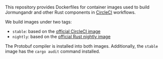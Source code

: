 This repository provides Dockerfiles for container images used to
build Jormungandr and other Rust components in
[CircleCI](https://circleci.com/) workflows.

We build images under two tags:

- `stable`: based on the [official CircleCI image][circleci-image]
- `nightly`: based on the [official Rust nightly image][nightly-image]

[circleci-image]: https://circleci.com/docs/2.0/circleci-images/#rust
[nightly-image]: https://hub.docker.com/r/rustlang/rust

The Protobuf compiler is installed into both images.
Additionally, the `stable` image has the `cargo audit` command installed.
